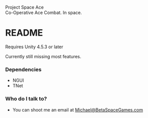 Project Space Ace  
Co-Operative Ace Combat. In space.

# README #

Requires Unity 4.5.3 or later

Currently still missing most features.

### Dependencies ###

* NGUI
* TNet

### Who do I talk to? ###

* You can shoot me an email at Michael@BetaSpaceGames.com